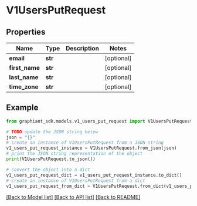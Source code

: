 # V1UsersPutRequest


## Properties

Name | Type | Description | Notes
------------ | ------------- | ------------- | -------------
**email** | **str** |  | [optional] 
**first_name** | **str** |  | [optional] 
**last_name** | **str** |  | [optional] 
**time_zone** | **str** |  | [optional] 

## Example

```python
from graphiant_sdk.models.v1_users_put_request import V1UsersPutRequest

# TODO update the JSON string below
json = "{}"
# create an instance of V1UsersPutRequest from a JSON string
v1_users_put_request_instance = V1UsersPutRequest.from_json(json)
# print the JSON string representation of the object
print(V1UsersPutRequest.to_json())

# convert the object into a dict
v1_users_put_request_dict = v1_users_put_request_instance.to_dict()
# create an instance of V1UsersPutRequest from a dict
v1_users_put_request_from_dict = V1UsersPutRequest.from_dict(v1_users_put_request_dict)
```
[[Back to Model list]](../README.md#documentation-for-models) [[Back to API list]](../README.md#documentation-for-api-endpoints) [[Back to README]](../README.md)


